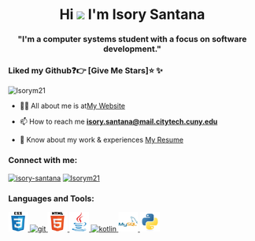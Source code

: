 <h1 align="center">Hi <img src="https://raw.githubusercontent.com/iampavangandhi/iampavangandhi/master/gifs/Hi.gif" width="30px"> I'm Isory Santana</h1>
<h3 align="center"> "I'm a computer systems student with a focus on software development."</h3>

### Liked my Github:question::point_right: [Give Me Stars]:star: :sparkles:

<p align="left"> <img src="https://komarev.com/ghpvc/?username=Isorym21&label=Profile%20views&color=0e75b6&style=flat" alt="Isorym21" /> </p>

- 👨‍💻 All about me is at[My Website](isorysantana.com/)     

- 📫 How to reach me **isory.santana@mail.citytech.cuny.edu**

- 📄 Know about my work & experiences [My Resume](https://drive.google.com/file/d/17lUAauZLTNmhadSu1z0WKs67AsbEFalX/view?usp=sharing)

<h3 align="left">Connect with me:</h3>
<p align="left">
<a href="https://www.linkedin.com/in/isory-santana" target="blank"><img align="center" src="https://raw.githubusercontent.com/rahuldkjain/github-profile-readme-generator/master/src/images/icons/Social/linked-in-alt.svg" alt="isory-santana" height="30" width="40" /></a>
<a href="https://instagram.com/Isorym21" target="blank"><img align="center" src="https://raw.githubusercontent.com/rahuldkjain/github-profile-readme-generator/master/src/images/icons/Social/instagram.svg" alt="Isorym21" height="30" width="40" /></a>

<h3 align="left">Languages and Tools:</h3>
<p align="left"> <a href="https://www.w3schools.com/css/" target="_blank" rel="noreferrer"> <img src="https://raw.githubusercontent.com/devicons/devicon/master/icons/css3/css3-original-wordmark.svg" alt="css3" width="40" height="40"/> </a> <a href="https://git-scm.com/" target="_blank" rel="noreferrer"> <img src="https://www.vectorlogo.zone/logos/git-scm/git-scm-icon.svg" alt="git" width="40" height="40"/> </a> <a href="https://www.w3.org/html/" target="_blank" rel="noreferrer"> <img src="https://raw.githubusercontent.com/devicons/devicon/master/icons/html5/html5-original-wordmark.svg" alt="html5" width="40" height="40"/> </a> <a href="https://www.java.com" target="_blank" rel="noreferrer"> <img src="https://raw.githubusercontent.com/devicons/devicon/master/icons/java/java-original.svg" alt="java" width="40" height="40"/> </a> <a href="https://kotlinlang.org" target="_blank" rel="noreferrer"> <img src="https://www.vectorlogo.zone/logos/kotlinlang/kotlinlang-icon.svg" alt="kotlin" width="40" height="40"/> </a> <a href="https://www.mysql.com/" target="_blank" rel="noreferrer"> <img src="https://raw.githubusercontent.com/devicons/devicon/master/icons/mysql/mysql-original-wordmark.svg" alt="mysql" width="40" height="40"/> </a> <a href="https://www.python.org" target="_blank" rel="noreferrer"> <img src="https://raw.githubusercontent.com/devicons/devicon/master/icons/python/python-original.svg" alt="python" width="40" height="40"/> </a> <a href="https://www.tensorflow.org" target="_blank" rel="noreferrer"> 


